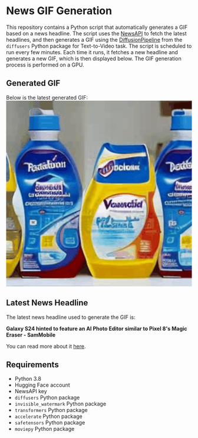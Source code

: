 # News GIF Generation
This repository contains a Python script that automatically generates a GIF based on a news headline. The script uses the [NewsAPI](https://newsapi.org/) to fetch the latest headlines, and then generates a GIF using the [DiffusionPipeline](https://github.com/huggingface/diffusers) from the `diffusers` Python package for Text-to-Video task.
The script is scheduled to run every few minutes. Each time it runs, it fetches a new headline and generates a new GIF, which is then displayed below. The GIF generation process is performed on a GPU.

## Generated GIF
Below is the latest generated GIF:
![Generated GIF](output.gif?raw=true&v=1704197618)

## Latest News Headline
The latest news headline used to generate the GIF is:

**Galaxy S24 hinted to feature an AI Photo Editor similar to Pixel 8's Magic Eraser - SamMobile**

You can read more about it [here](https://www.sammobile.com/news/galaxy-s24-hinted-to-feature-an-ai-photo-editor-similar-to-pixel-8s-magic-eraser/).

## Requirements
- Python 3.8
- Hugging Face account
- NewsAPI key
- `diffusers` Python package
- `invisible_watermark` Python package
- `transformers` Python package
- `accelerate` Python package
- `safetensors` Python package
- `moviepy` Python package
